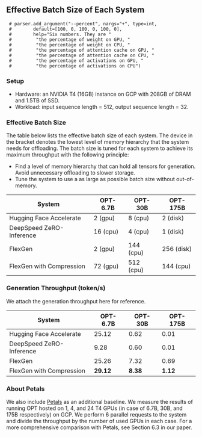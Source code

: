 ## Effective Batch Size of Each System

```
 # parser.add_argument("--percent", nargs="+", type=int,
 #        default=[100, 0, 100, 0, 100, 0],
 #        help="Six numbers. They are "
 #         "the percentage of weight on GPU, "
 #         "the percentage of weight on CPU, "
 #         "the percentage of attention cache on GPU, "
 #         "the percentage of attention cache on CPU, "
 #         "the percentage of activations on GPU, "
 #         "the percentage of activations on CPU")
```

### Setup
- Hardware: an NVIDIA T4 (16GB) instance on GCP with 208GB of DRAM and 1.5TB of SSD.  
- Workload: input sequence length = 512, output sequence length = 32.

### Effective Batch Size

The table below lists the effective batch size of each system.
The device in the bracket denotes the lowest level of memory hierarchy that the system needs for offloading.
The batch size is tuned for each system to achieve its maximum throughput with the following principle:
- Find a level of memory hierarchy that can hold all tensors for generation. Avoid unnecessary offloading to slower storage.
- Tune the system to use a as large as possible batch size without out-of-memory.

| System | OPT-6.7B | OPT-30B | OPT-175B |
| ------ | -------- | ------- | -------- |
| Hugging Face Accelerate  | 2  (gpu) | 8 (cpu)   | 2 (disk)   |
| DeepSpeed ZeRO-Inference | 16 (cpu) | 4 (cpu)   | 1 (disk)   |
| FlexGen                  | 2  (gpu) | 144 (cpu) | 256 (disk) |
| FlexGen with Compression | 72 (gpu) | 512 (cpu) | 144 (cpu)  |

### Generation Throughput (token/s)
We attach the generation throughput here for reference.

| System | OPT-6.7B | OPT-30B | OPT-175B |
| ------ | -------- | ------- | -------- |
| Hugging Face Accelerate   | 25.12 | 0.62 | 0.01 |
| DeepSpeed ZeRO-Inference | 9.28  | 0.60 | 0.01 |
| FlexGen                  | 25.26 | 7.32 | 0.69 |
| FlexGen with Compression | **29.12** | **8.38** | **1.12** |

### About Petals
We also include [Petals](https://arxiv.org/abs/2209.01188) as an additional baseline.
We measure the results of running OPT hosted on 1, 4, and 24 T4 GPUs (in case of 6.7B, 30B, and 175B respectively) on GCP.
We perform 6 parallel requests to the system and divide the throughput by the number of used GPUs in each case.
For a more comprehensive comparison with Petals, see Section 6.3 in our paper.
